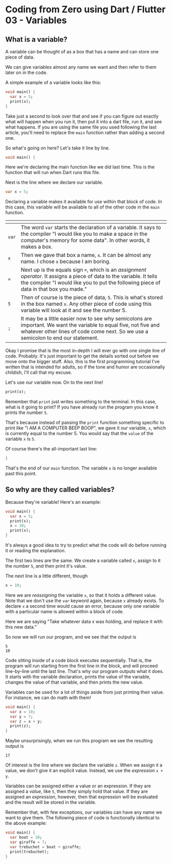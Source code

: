 # Coding from Zero using Dart / Flutter 03 - Variables

## What is a variable?

A variable can be thought of as a box that has a name and can store one piece of data.

We can give variables almost any name we want and then refer to them later on in the code.

A simple example of a variable looks like this:

```dart
void main() {
  var x = 5;
  print(x);
}
```

Take just a second to look over that and see if you can figure out exactly what will happen when you run it, then put it into a dart file, run it, and see what happens. If you are using the same file you used following the last article, you'll need to replace the `main` function rather than adding a second one.

So what's going on here? Let's take it line by line.

```dart
void main() {
```

Here we're declaring the main function like we did last time. This is the function that will run when Dart runs this file.

Next is the line where we declare our variable.

```dart
var x = 5;
```

Declaring a variable makes it available for use within that block of code. In this case, this variable will be available to all of the other code in the `main` function.

| <!-- --> | <!-- -->                                                                                                                                                                                                         |
| -------- | ---------------------------------------------------------------------------------------------------------------------------------------------------------------------------------------------------------------- |
| `var`    | The word `var` starts the declaration of a variable. It says to the compiler "I would like you to make a space in the computer's memory for some data". In other words, it makes a box.                          |
| `x`      | Then we gave that box a name, `x`. It can be almost any name. I chose `x` because I am boring.                                                                                                                   |
| `=`      | Next up is the equals sign `=`, which is an _assignment operator_. It assigns a piece of data to the variable. It tells the compiler "I would like you to put the following piece of data in that box you made." |
| `5`      | Then of course is the piece of data, `5`. This is what's stored in the box named `x`. Any other piece of code using this variable will look at it and see the number 5.                                          |
| `;`      | It may be a little easier now to see why semicolons are important. We want the variable to equal five, not five and whatever other lines of code come next. So we use a semicolon to end our statement.          |

Okay I promise that is the most in-depth I will ever go with one single line of code. Probably. It's just important to get the details sorted out before we move onto the bigger stuff. Also, this is the first programming tutorial I've written that is intended for adults, so if the tone and humor are occasionally childish, I'll call that my excuse.

Let's use our variable now. On to the next line!

```dart
print(x);
```

Remember that `print` just writes something to the terminal. In this case, what is it going to print? If you have already run the program you know it prints the number `5`.

That's because instead of passing the `print` function something specific to print like "I AM A COMPUTER BEEP BOOP", we gave it our variable, `x`, which is currently equal to the number 5. You would say that the `value` of the variable `x` is `5`.

Of course there's the all-important last line:

```dart
}
```

That's the end of our `main` function. The variable `x` is no longer available past this point.

## So why are they called variables?

Because they're variable! Here's an example:

```dart
void main() {
  var x = 5;
  print(x);
  x = 10;
  print(x);
}
```

It's always a good idea to try to predict what the code will do before running it or reading the explanation.

The first two lines are the same. We create a variable called `x`, assign to it the number `5`, and then print it's value.

The next line is a little different, though

```dart
x = 10;
```

Here we are _reassigning_ the variable `x`, so that it holds a different value. Note that we don't use the `var` keyword again, because `x` already exists. To declare `x` a second time would cause an error, because only one variable with a particular name is allowed within a block of code.

Here we are saying "Take whatever data x was holding, and replace it with this new data."

So now we will run our program, and we see that the output is

```
5
10
```

Code sitting inside of a code block executes sequentially. That is, the program will run starting from the first line in the block, and will proceed line-by-line until the last line. That's why our program outputs what it does. It starts with the variable declaration, prints the value of the variable, changes the value of that variable, and then prints the new value.

Variables can be used for a lot of things aside from just printing their value. For instance, we can do math with them!

```dart
void main() {
  var x = 10;
  var y = 7;
  var z = x + y;
  print(z);
}
```

Maybe unsurprisingly, when we run this program we see the resulting output is

```
17
```

Of interest is the line where we declare the variable `z`. When we assign it a value, we don't give it an explicit value. Instead, we use the _expression_ `x + y`.

Variables can be assigned either a value or an expression. If they are assigned a _value_, like `5`, then they simply hold that value. If they are assigned an _expression_, however, then that expression will be evaluated and the result will be stored in the variable.

Remember that, with few exceptions, our variables can have any name we want to give them. The following piece of code is functionally identical to the above example:

```dart
void main() {
  var boat = 10;
  var giraffe = 7;
  var trebuchet = boat + giraffe;
  print(trebuchet);
}
```
